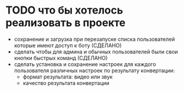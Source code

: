 # TODO что бы хотелось реализовать в проекте

* сохранение и загрузка при перезапуске списка пользователей которые имеют доступ к боту (СДЕЛАНО)
* сделать чтобы для админа и обычных пользователей были свои кнопки быстрых команд (СДЕЛАНО)  
* сделать установка и сохранение настроек для каждого пользователя различных настроек по результату конвертации:
    * формат результата: видео или звук
    * качество результата конвертации
    